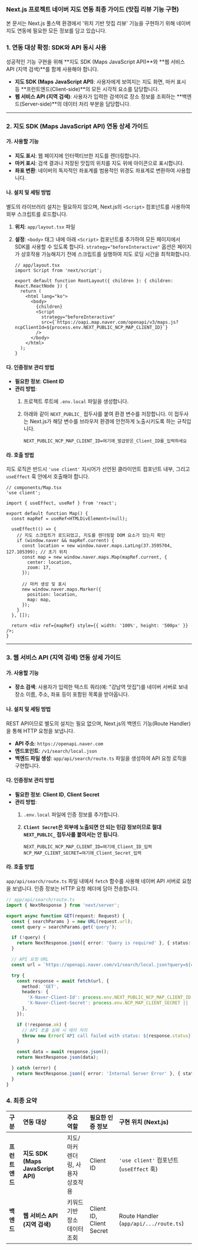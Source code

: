 ### **Next.js 프로젝트 네이버 지도 연동 최종 가이드 (맛집 리뷰 기능 구현)**

본 문서는 Next.js 풀스택 환경에서 '위치 기반 맛집 리뷰' 기능을 구현하기 위해 네이버 지도 연동에 필요한 모든 정보를 담고 있습니다.

### **1. 연동 대상 확정: SDK와 API 동시 사용**

성공적인 기능 구현을 위해 **지도 SDK (Maps JavaScript API)**와 **웹 서비스 API (지역 검색)**를 함께 사용해야 합니다.

*   **지도 SDK (Maps JavaScript API)**: 사용자에게 보여지는 지도 화면, 마커 표시 등 **프런트엔드(Client-side)**의 모든 시각적 요소를 담당합니다.
*   **웹 서비스 API (지역 검색)**: 사용자가 입력한 검색어로 장소 정보를 조회하는 **백엔드(Server-side)**의 데이터 처리 부분을 담당합니다.

---

### **2. 지도 SDK (Maps JavaScript API) 연동 상세 가이드**

#### 가. 사용할 기능

*   **지도 표시**: 웹 페이지에 인터랙티브한 지도를 렌더링합니다.
*   **마커 표시**: 검색 결과나 저장된 맛집의 위치를 지도 위에 아이콘으로 표시합니다.
*   **좌표 변환**: 네이버의 독자적인 좌표계를 범용적인 위경도 좌표계로 변환하여 사용합니다.

#### 나. 설치 및 세팅 방법

별도의 라이브러리 설치는 필요하지 않으며, Next.js의 `<Script>` 컴포넌트를 사용하여 외부 스크립트를 로드합니다.

1.  **위치**: `app/layout.tsx` 파일
2.  **설정**: `<body>` 태그 내에 아래 `<Script>` 컴포넌트를 추가하여 모든 페이지에서 SDK를 사용할 수 있도록 합니다. `strategy="beforeInteractive"` 옵션은 페이지가 상호작용 가능해지기 전에 스크립트를 실행하여 지도 로딩 시간을 최적화합니다.

    ```tsx
    // app/layout.tsx
    import Script from 'next/script';

    export default function RootLayout({ children }: { children: React.ReactNode }) {
      return (
        <html lang="ko">
          <body>
            {children}
            <Script
              strategy="beforeInteractive"
              src={`https://oapi.map.naver.com/openapi/v3/maps.js?ncpClientId=${process.env.NEXT_PUBLIC_NCP_MAP_CLIENT_ID}`}
            />
          </body>
        </html>
      );
    }
    ```

#### 다. 인증정보 관리 방법

*   **필요한 정보**: **Client ID**
*   **관리 방법**:
    1.  프로젝트 루트에 `.env.local` 파일을 생성합니다.
    2.  아래와 같이 `NEXT_PUBLIC_` 접두사를 붙여 환경 변수를 저장합니다. 이 접두사는 Next.js가 해당 변수를 브라우저 환경에 안전하게 노출시키도록 하는 규칙입니다.

        ```.env.local
        NEXT_PUBLIC_NCP_MAP_CLIENT_ID=여기에_발급받은_Client_ID를_입력하세요
        ```

#### 라. 호출 방법

지도 로직은 반드시 `'use client'` 지시어가 선언된 클라이언트 컴포넌트 내부, 그리고 `useEffect` 훅 안에서 호출해야 합니다.

```tsx
// components/Map.tsx
'use client';

import { useEffect, useRef } from 'react';

export default function Map() {
  const mapRef = useRef<HTMLDivElement>(null);

  useEffect(() => {
    // 지도 스크립트가 로드되었고, 지도를 렌더링할 DOM 요소가 있는지 확인
    if (window.naver && mapRef.current) {
      const location = new window.naver.maps.LatLng(37.3595704, 127.105399); // 초기 위치
      const map = new window.naver.maps.Map(mapRef.current, {
        center: location,
        zoom: 17,
      });

      // 마커 생성 및 표시
      new window.naver.maps.Marker({
        position: location,
        map: map,
      });
    }
  }, []);

  return <div ref={mapRef} style={{ width: '100%', height: '500px' }} />;
}
```

---

### **3. 웹 서비스 API (지역 검색) 연동 상세 가이드**

#### 가. 사용할 기능

*   **장소 검색**: 사용자가 입력한 텍스트 쿼리(예: "강남역 맛집")를 네이버 서버로 보내 장소 이름, 주소, 좌표 등이 포함된 목록을 받아옵니다.

#### 나. 설치 및 세팅 방법

REST API이므로 별도의 설치는 필요 없으며, Next.js의 백엔드 기능(Route Handler)을 통해 HTTP 요청을 보냅니다.

*   **API 주소**: `https://openapi.naver.com`
*   **엔드포인트**: `/v1/search/local.json`
*   **백엔드 파일 생성**: `app/api/search/route.ts` 파일을 생성하여 API 요청 로직을 구현합니다.

#### 다. 인증정보 관리 방법

*   **필요한 정보**: **Client ID**, **Client Secret**
*   **관리 방법**:
    1.  `.env.local` 파일에 인증 정보를 추가합니다.
    2.  **`Client Secret`은 외부에 노출되면 안 되는 민감 정보이므로 절대 `NEXT_PUBLIC_` 접두사를 붙여서는 안 됩니다.**

        ```.env.local
        NEXT_PUBLIC_NCP_MAP_CLIENT_ID=여기에_Client_ID_입력
        NCP_MAP_CLIENT_SECRET=여기에_Client_Secret_입력
        ```

#### 라. 호출 방법

`app/api/search/route.ts` 파일 내에서 `fetch` 함수를 사용해 네이버 API 서버로 요청을 보냅니다. 인증 정보는 HTTP 요청 헤더에 담아 전송합니다.

```ts
// app/api/search/route.ts
import { NextResponse } from 'next/server';

export async function GET(request: Request) {
  const { searchParams } = new URL(request.url);
  const query = searchParams.get('query');

  if (!query) {
    return NextResponse.json({ error: 'Query is required' }, { status: 400 });
  }

  // API 요청 URL
  const url = `https://openapi.naver.com/v1/search/local.json?query=${encodeURI(query)}&display=5`;

  try {
    const response = await fetch(url, {
      method: 'GET',
      headers: {
        'X-Naver-Client-Id': process.env.NEXT_PUBLIC_NCP_MAP_CLIENT_ID || '',
        'X-Naver-Client-Secret': process.env.NCP_MAP_CLIENT_SECRET || '',
      },
    });

    if (!response.ok) {
      // API 호출 실패 시 에러 처리
      throw new Error(`API call failed with status: ${response.status}`);
    }

    const data = await response.json();
    return NextResponse.json(data);

  } catch (error) {
    return NextResponse.json({ error: 'Internal Server Error' }, { status: 500 });
  }
}
```

### **4. 최종 요약**

| 구분 | 연동 대상 | 주요 역할 | 필요한 인증 정보 | 구현 위치 (Next.js) |
| :--- | :--- | :--- | :--- | :--- |
| **프런트엔드** | **지도 SDK (Maps JavaScript API)** | 지도/마커 렌더링, 사용자 상호작용 | Client ID | `'use client'` 컴포넌트 (`useEffect` 훅) |
| **백엔드** | **웹 서비스 API (지역 검색)** | 키워드 기반 장소 데이터 조회 | Client ID, Client Secret | Route Handler (`app/api/.../route.ts`) |